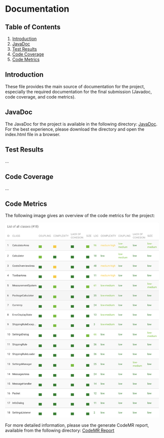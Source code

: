 # Documentation

## Table of Contents
1. [Introduction](#introduction)
2. [JavaDoc](#javadoc)
3. [Test Results](#test-results)
4. [Code Coverage](#code-coverage)
5. [Code Metrics](#code-metrics)

## Introduction

These file provides the main source of documentation for the project, especially the required documentation for the 
final submission (Javadoc, code coverage, and code metrics).

## JavaDoc

The JavaDoc for the project is available in the following directory: [JavaDoc](doc/javadoc/index.html). For the best
experience, please download the directory and open the index.html file in a browser.

## Test Results

...

## Code Coverage

...


## Code Metrics

The following image gives an overview of the code metrics for the project:

![Code Metrics](/doc/MetricsOverview.png)

For more detailed information, please use the generate CodeMR report, available from the following directory: 
[CodeMR Report](doc/codemr/PackageCalculator/html/main_report/index.html)
```


